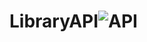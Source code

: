 # LibraryAPI![API](https://user-images.githubusercontent.com/13631754/230177031-412ab41c-e0c8-4a5e-8af7-3c0cfd34774e.png)
